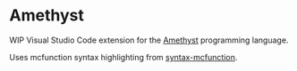 # Amethyst

WIP Visual Studio Code extension for the [Amethyst](https://github.com/kinderhead/Amethyst) programming language.

Uses mcfunction syntax highlighting from [syntax-mcfunction](https://marketplace.visualstudio.com/items?itemName=MinecraftCommands.syntax-mcfunction).
